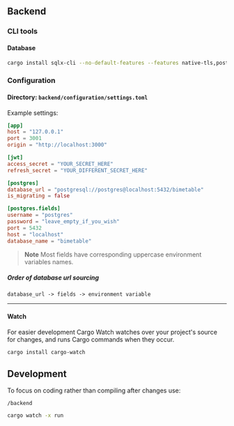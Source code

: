 ## Backend

### CLI tools

#### Database

```bash
cargo install sqlx-cli --no-default-features --features native-tls,postgres
```

### Configuration

#### Directory: `backend/configuration/settings.toml`

Example settings:

```toml
[app]
host = "127.0.0.1"
port = 3001
origin = "http://localhost:3000"

[jwt]
access_secret = "YOUR_SECRET_HERE"
refresh_secret = "YOUR_DIFFERENT_SECRET_HERE"

[postgres]
database_url = "postgresql://postgres@localhost:5432/bimetable"
is_migrating = false

[postgres.fields]
username = "postgres"
password = "leave_empty_if_you_wish"
port = 5432
host = "localhost"
database_name = "bimetable"
```

> **Note**
> Most fields have corresponding uppercase environment variables names.

##### Order of database url sourcing

`database_url -> fields -> environment variable`

---

#### Watch

For easier development Cargo Watch watches over your project's source for changes, and runs Cargo commands when they occur.

```bash
cargo install cargo-watch
```

## Development

To focus on coding rather than compiling after changes use:

`/backend`

```bash
cargo watch -x run
```